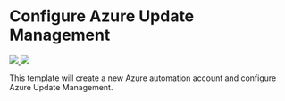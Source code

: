 # Configure Azure Update Management

<a href="https://portal.azure.com/#create/Microsoft.Template/uri/https%3A%2F%2Fraw.githubusercontent.com%2Fans-cloud%2Fazure_service_catalogue%2Fmaster%2Fupdate-management%2FazureDeploy.json" target="_blank">
    <img src="http://azuredeploy.net/deploybutton.png"/>
</a>
<a href="http://armviz.io/#/?load=https%3A%2F%2Fraw.githubusercontent.com%2Fans-cloud%2Fazure_service_catalogue%2Fmaster%2Fupdate-management%2FazureDeploy.json" target="_blank">
    <img src="http://armviz.io/visualizebutton.png"/>
</a>


This template will create a new Azure automation account and configure Azure Update Management.


